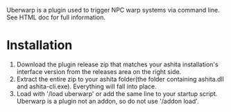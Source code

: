 Uberwarp is a plugin used to trigger NPC warp systems via command line.  See HTML doc for full information.

# Installation

1. Download the plugin release zip that matches your ashita installation's interface version from the releases area on the right side.
2. Extract the entire zip to your ashita folder(the folder containing ashita.dll and ashita-cli.exe). Everything will fall into place.
3. Load with '/load uberwarp' or add the same line to your startup script. Uberwarp is a plugin not an addon, so do not use '/addon load'.